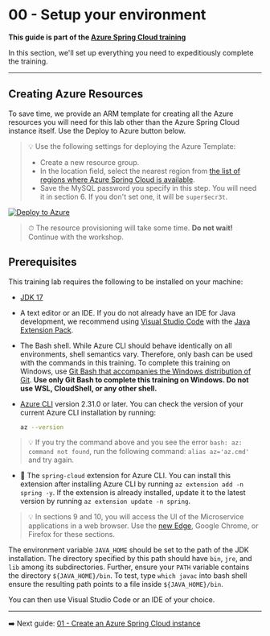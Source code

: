 # 00 - Setup your environment

__This guide is part of the [Azure Spring Cloud training](../README.md)__

In this section, we'll set up everything you need to expeditiously complete the training.

---

## Creating Azure Resources

To save time, we provide an ARM template for creating all the Azure resources you will need for this lab other than the Azure Spring Cloud instance itself. Use the Deploy to Azure button below.

> 💡 Use the following settings for deploying the Azure Template:
>
> * Create a new resource group.
> * In the location field, select the nearest region from [the list of regions where Azure Spring Cloud is available](https://azure.microsoft.com/global-infrastructure/services/?products=spring-cloud&regions=all).
> * Save the MySQL password you specify in this step. You will need it in section 6. If you don't set one, it will be `super$ecr3t`.

[![Deploy to Azure](media/deploybutton.svg)](https://portal.azure.com/#create/Microsoft.Template/uri/https%3A%2F%2Fraw.githubusercontent.com%2Fmicrosoft%2Fazure-spring-cloud-training%2Fmaster%2F00-setup-your-environment%2Fazuredeploy.json?WT.mc_id=azurespringcloud-github-judubois)

>⏱ The resource provisioning will take some time. __Do not wait!__ Continue with the workshop.

## Prerequisites

This training lab requires the following to be installed on your machine:

* [JDK 17](https://docs.microsoft.com/java/openjdk/download?WT.mc_id=azurespringcloud-github-judubois#openjdk-17)
* A text editor or an IDE. If you do not already have an IDE for Java development, we recommend using [Visual Studio Code](https://code.visualstudio.com/?WT.mc_id=azurespringcloud-github-judubois) with the [Java Extension Pack](https://marketplace.visualstudio.com/items?itemName=vscjava.vscode-java-pack&WT.mc_id=azurespringcloud-github-judubois).

* The Bash shell. While Azure CLI should behave identically on all environments, shell semantics vary. Therefore, only bash can be used with the commands in this training. To complete this training on Windows, use [Git Bash that accompanies the Windows distribution of Git](https://git-scm.com/download/win). **Use only Git Bash to complete this training on Windows. Do not use WSL, CloudShell, or any other shell.**

* [Azure CLI](https://docs.microsoft.com/en-us/cli/azure/install-azure-cli?view=azure-cli-latest&WT.mc_id=azurespringcloud-github-judubois) version 2.31.0 or later. You can check the version of your current Azure CLI installation by running:

  ```bash
  az --version
  ```

> 💡 If you try the command above and you see the error `bash: az: command not found`, run the following command: `alias az='az.cmd'` and try again.

* 🚧 The `spring-cloud` extension for Azure CLI. You can install this extension after installing Azure CLI by running `az extension add -n spring -y`. If the extension is already installed, update it to the latest version by running `az extension update -n spring`.

> 💡 In sections 9 and 10, you will access the UI of the Microservice applications in a web browser. Use the [new Edge](https://microsoft.com/edge/?WT.mc_id=azurespringcloud-github-judubois), Google Chrome, or Firefox for these sections.

The environment variable `JAVA_HOME` should be set to the path of the JDK installation. The directory specified by this path should have `bin`, `jre`, and `lib` among its subdirectories. Further, ensure your `PATH` variable contains the directory `${JAVA_HOME}/bin`. To test, type `which javac` into bash shell ensure the resulting path points to a file inside `${JAVA_HOME}/bin`.

You can then use Visual Studio Code or an IDE of your choice.

---

➡️ Next guide: [01 - Create an Azure Spring Cloud instance](../01-create-an-azure-spring-cloud-instance/README.md)
